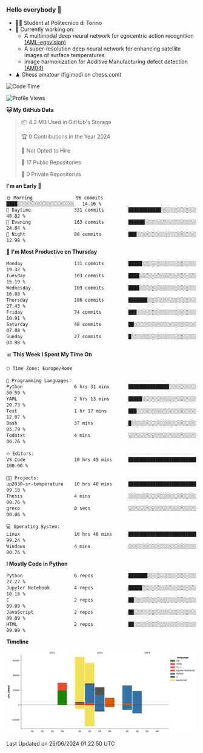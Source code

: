 ### Hello everybody 👋
- 🧑‍🎓 Student at Politecnico di Torino
- 🤖 Currently working on:
  - A multimodal deep neural network for egocentric action recognition [(AML-egovision)](https://github.com/figimodi/AML-egovision)
  - A super-resolution deep neural network for enhancing satellite images of surface temperatures
  - Image harmonization for Additive Manufacturing defect detection [(AM04)](https://github.com/figimodi/AM04)
- ♟ Chess amatour (figimodi on chess.com)

<!--
[![Figimodi's GitHub stats](https://github-readme-stats.vercel.app/api?username=figimodi&rank_icon=github&show_icons=true&include_all_commits=true)](https://github.com/figimodi/github-readme-stats)

![Top Langs](https://github-readme-stats.vercel.app/api/top-langs/?username=figimodi&layout=compact&)

[![Figimodi's WakaTime stats](https://github-readme-stats.vercel.app/api/wakatime?username=figimodi)](https://github.com/figimodi/github-readme-stats)
-->

<!--START_SECTION:waka-->
![Code Time](http://img.shields.io/badge/Code%20Time-199%20hrs%2050%20mins-blue)

![Profile Views](http://img.shields.io/badge/Profile%20Views-0-blue)

**🐱 My GitHub Data** 

> 📦 4.2 MB Used in GitHub's Storage 
 > 
> 🏆 0 Contributions in the Year 2024
 > 
> 🚫 Not Opted to Hire
 > 
> 📜 17 Public Repositories 
 > 
> 🔑 0 Private Repositories 
 > 
**I'm an Early 🐤** 

```text
🌞 Morning                96 commits          ████░░░░░░░░░░░░░░░░░░░░░   14.16 % 
🌆 Daytime                331 commits         ████████████░░░░░░░░░░░░░   48.82 % 
🌃 Evening                163 commits         ██████░░░░░░░░░░░░░░░░░░░   24.04 % 
🌙 Night                  88 commits          ███░░░░░░░░░░░░░░░░░░░░░░   12.98 % 
```
📅 **I'm Most Productive on Thursday** 

```text
Monday                   131 commits         █████░░░░░░░░░░░░░░░░░░░░   19.32 % 
Tuesday                  103 commits         ████░░░░░░░░░░░░░░░░░░░░░   15.19 % 
Wednesday                109 commits         ████░░░░░░░░░░░░░░░░░░░░░   16.08 % 
Thursday                 186 commits         ███████░░░░░░░░░░░░░░░░░░   27.43 % 
Friday                   74 commits          ███░░░░░░░░░░░░░░░░░░░░░░   10.91 % 
Saturday                 48 commits          ██░░░░░░░░░░░░░░░░░░░░░░░   07.08 % 
Sunday                   27 commits          █░░░░░░░░░░░░░░░░░░░░░░░░   03.98 % 
```


📊 **This Week I Spent My Time On** 

```text
🕑︎ Time Zone: Europe/Rome

💬 Programming Languages: 
Python                   6 hrs 31 mins       ███████████████░░░░░░░░░░   60.59 % 
YAML                     2 hrs 13 mins       █████░░░░░░░░░░░░░░░░░░░░   20.73 % 
Text                     1 hr 17 mins        ███░░░░░░░░░░░░░░░░░░░░░░   12.07 % 
Bash                     37 mins             █░░░░░░░░░░░░░░░░░░░░░░░░   05.79 % 
Todotxt                  4 mins              ░░░░░░░░░░░░░░░░░░░░░░░░░   00.76 % 

🔥 Editors: 
VS Code                  10 hrs 45 mins      █████████████████████████   100.00 % 

🐱‍💻 Projects: 
up2030-sr-temperature    10 hrs 40 mins      █████████████████████████   99.18 % 
Thesis                   4 mins              ░░░░░░░░░░░░░░░░░░░░░░░░░   00.76 % 
greco                    0 secs              ░░░░░░░░░░░░░░░░░░░░░░░░░   00.06 % 

💻 Operating System: 
Linux                    10 hrs 40 mins      █████████████████████████   99.24 % 
Windows                  4 mins              ░░░░░░░░░░░░░░░░░░░░░░░░░   00.76 % 
```

**I Mostly Code in Python** 

```text
Python                   6 repos             ███████░░░░░░░░░░░░░░░░░░   27.27 % 
Jupyter Notebook         4 repos             █████░░░░░░░░░░░░░░░░░░░░   18.18 % 
C                        2 repos             ██░░░░░░░░░░░░░░░░░░░░░░░   09.09 % 
JavaScript               2 repos             ██░░░░░░░░░░░░░░░░░░░░░░░   09.09 % 
HTML                     2 repos             ██░░░░░░░░░░░░░░░░░░░░░░░   09.09 % 
```



**Timeline**

![Lines of Code chart](https://raw.githubusercontent.com/figimodi/figimodi/main/assets/bar_graph.png)


 Last Updated on 26/06/2024 01:22:50 UTC
<!--END_SECTION:waka-->

<!--
**figimodi/figimodi** is a ✨ _special_ ✨ repository because its `README.md` (this file) appears on your GitHub profile.

Here are some ideas to get you started:

- 🔭 I’m currently working on ...
- 🌱 I’m currently learning ...
- 👯 I’m looking to collaborate on ...
- 🤔 I’m looking for help with ...
- 💬 Ask me about ...
- 📫 How to reach me: ...
- 😄 Pronouns: ...
- ⚡ Fun fact: ...
-->
